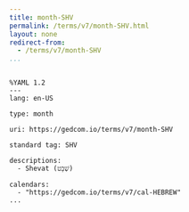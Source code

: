 ```yaml
---
title: month-SHV
permalink: /terms/v7/month-SHV.html
layout: none
redirect-from:
  - /terms/v7/month-SHV
...
```


```

%YAML 1.2
---
lang: en-US

type: month

uri: https://gedcom.io/terms/v7/month-SHV

standard tag: SHV

descriptions:
  - Shevat (שְׁבָט)

calendars:
  - "https://gedcom.io/terms/v7/cal-HEBREW"
...

```
